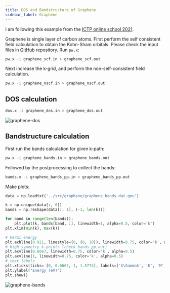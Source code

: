```yaml
---
title: DOS and Bandstructure of Graphene
sidebar_label: Graphene
---
```


I am following this example from the [ICTP online school 2021](
https://gitlab.com/QEF/materials-for-max-qe2021-online-school).

Graphene is single layer of carbon atoms. First perform the self consistent
field calculation to obtain the Kohn-Sham orbitals. Please check the input files
in [GitHub](https://github.com/pranabdas/espresso/) repository. Run `pw.x`:

```bash
pw.x -i graphene_scf.in > graphene_scf.out
```

Next increase the k-grid, and perform the non-self-consistent field calculation.

```bash
pw.x -i graphene_nscf.in > graphene_nscf.out
```

## DOS calculation

```bash
dos.x -i graphene_dos.in > graphene_dos.out
```

<picture>
  <source type="image/webp" srcSet={require("/img/graphene-dos.webp").default} />
  <img src={require("/img/graphene-dos.png").default} alt="graphene-dos" />
</picture>

## Bandstructure calculation

First run the bands calculation for given k-path:
```bash
pw.x -i graphene_bands.in > graphene_bands.out
```

Followed by the postprocessing to collect the bands:
```bash
bands.x -i graphene_bands_pp.in > graphene_bands_pp.out
```

Make plots:
```python title="notebooks/graphene.ipynb" showLineNumbers
data = np.loadtxt('../src/graphene/graphene_bands.dat.gnu')

k = np.unique(data[:, 0])
bands = np.reshape(data[:, 1], (-1, len(k)))

for band in range(len(bands)):
    plt.plot(k, bands[band, :], linewidth=1, alpha=0.5, color='k')
plt.xlim(min(k), max(k))

# Fermi energy
plt.axhline(0.921, linestyle=(0, (8, 10)), linewidth=0.75, color='k', alpha=0.5)
# High symmetry k-points (check bands_pp.out)
plt.axvline(0.6667, linewidth=0.75, color='k', alpha=0.5)
plt.axvline(1, linewidth=0.75, color='k', alpha=0.5)
# text labels
plt.xticks(ticks= [0, 0.6667, 1, 1.5774], labels=['$\Gamma$', 'K', 'M', '$\Gamma$'])
plt.ylabel("Energy (eV)")
plt.show()
```

<picture>
  <source type="image/webp" srcSet={require("/img/graphene-bands.webp").default} />
  <img src={require("/img/graphene-bands.png").default} alt="graphene-bands" />
</picture>
